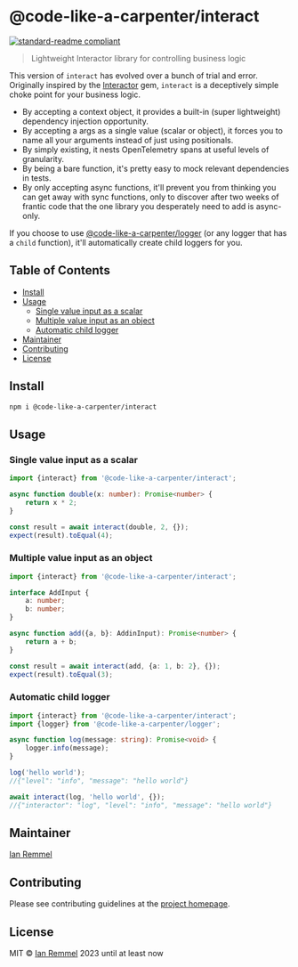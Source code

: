 # @code-like-a-carpenter/interact

[![standard-readme compliant](https://img.shields.io/badge/readme%20style-standard-brightgreen.svg?style=flat-square)](https://github.com/RichardLitt/standard-readme)

> Lightweight Interactor library for controlling business logic

This version of `interact` has evolved over a bunch of trial and error.
Originally inspired by the
[Interactor](https://github.com/collectiveidea/interactor) gem, `interact` is a
deceptively simple choke point for your business logic.

-   By accepting a context object, it provides a built-in (super lightweight)
    dependency injection opportunity.
-   By accepting a args as a single value (scalar or object), it forces you to
    name all your arguments instead of just using positionals.
-   By simply existing, it nests OpenTelemetry spans at useful levels of
    granularity.
-   By being a bare function, it's pretty easy to mock relevant dependencies in
    tests.
-   By only accepting async functions, it'll prevent you from thinking you can
    get away with sync functions, only to discover after two weeks of frantic
    code that the one library you desperately need to add is async-only.

If you choose to use [@code-like-a-carpenter/logger](../logger) (or any logger
that has a `child` function), it'll automatically create child loggers for you.

## Table of Contents

-   [Install](#install)
-   [Usage](#usage)
    -   [Single value input as a scalar](#single-value-input-as-a-scalar)
    -   [Multiple value input as an object](#multiple-value-input-as-an-object)
    -   [Automatic child logger](#automatic-child-logger)
-   [Maintainer](#maintainer)
-   [Contributing](#contributing)
-   [License](#license)

## Install

```bash
npm i @code-like-a-carpenter/interact
```

## Usage

### Single value input as a scalar

```ts
import {interact} from '@code-like-a-carpenter/interact';

async function double(x: number): Promise<number> {
    return x * 2;
}

const result = await interact(double, 2, {});
expect(result).toEqual(4);
```

### Multiple value input as an object

```ts
import {interact} from '@code-like-a-carpenter/interact';

interface AddInput {
    a: number;
    b: number;
}

async function add({a, b}: AddinInput): Promise<number> {
    return a + b;
}

const result = await interact(add, {a: 1, b: 2}, {});
expect(result).toEqual(3);
```

### Automatic child logger

```ts
import {interact} from '@code-like-a-carpenter/interact';
import {logger} from '@code-like-a-carpenter/logger';

async function log(message: string): Promise<void> {
    logger.info(message);
}

log('hello world');
//{"level": "info", "message": "hello world"}

await interact(log, 'hello world', {});
//{"interactor": "log", "level": "info", "message": "hello world"}
```

## Maintainer

[Ian Remmel](https://www.ianwremmel.com)

## Contributing

Please see contributing guidelines at the
[project homepage](https://www.github.com/code-like-a-carpenter/workbench/).

## License

MIT © [Ian Remmel](https://www.ianwremmel.com) 2023 until at least now
